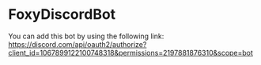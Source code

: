 # FoxyDiscordBot

You can add this bot by using the following link: 
https://discord.com/api/oauth2/authorize?client_id=1067899122100748318&permissions=2197881876310&scope=bot
